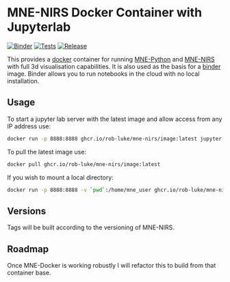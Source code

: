 # MNE-NIRS Docker Container with Jupyterlab

[![Binder](https://mybinder.org/badge_logo.svg)](https://mybinder.org/v2/gh/rob-luke/mne-nirs-docker/HEAD)
[![Tests](https://github.com/rob-luke/mne-nirs-docker/actions/workflows/main.yml/badge.svg)](https://github.com/rob-luke/mne-nirs-docker/actions/workflows/main.yml)
[![Release](https://github.com/rob-luke/mne-nirs-docker/actions/workflows/release.yml/badge.svg)](https://github.com/rob-luke/mne-nirs-docker/actions/workflows/release.yml)

This provides a [docker](https://docs.docker.com/get-docker/) container for running [MNE-Python](https://mne.tools/stable/index.html) and [MNE-NIRS](https://mne.tools/mne-nirs/master/index.html) with full 3d visualisation capabilities.
It is also used as the basis for a [binder](https://mybinder.org/) image. Binder allows you to run notebooks in the cloud with no local installation.

## Usage

To start a jupyter lab server with the latest image and allow access from any IP address use:

```bash
docker run -p 8888:8888 ghcr.io/rob-luke/mne-nirs/image:latest jupyter-lab --ip 0.0.0.0
```

To pull the latest image use:

```bash
docker pull ghcr.io/rob-luke/mne-nirs/image:latest
```

If you wish to mount a local directory:

```bash
docker run -p 8888:8888 -v `pwd`:/home/mne_user ghcr.io/rob-luke/mne-nirs/image jupyter-lab --ip 0.0.0.0
```


## Versions

Tags will be built according to the versioning of MNE-NIRS.


## Roadmap

Once MNE-Docker is working robustly I will refactor this to build from that container base.
